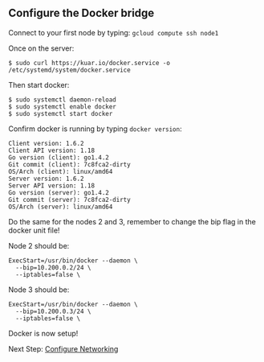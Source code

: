 ## Configure the Docker bridge

Connect to your first node by typing: `gcloud compute ssh node1`

Once on the server:

```
$ sudo curl https://kuar.io/docker.service -o /etc/systemd/system/docker.service
```

Then start docker:

```
$ sudo systemctl daemon-reload
$ sudo systemctl enable docker
$ sudo systemctl start docker
```

Confirm docker is running by typing `docker version`:

```
Client version: 1.6.2
Client API version: 1.18
Go version (client): go1.4.2
Git commit (client): 7c8fca2-dirty
OS/Arch (client): linux/amd64
Server version: 1.6.2
Server API version: 1.18
Go version (server): go1.4.2
Git commit (server): 7c8fca2-dirty
OS/Arch (server): linux/amd64
```

Do the same for the nodes 2 and 3, remember to change the bip flag in the docker unit file!

Node 2 should be:
```
ExecStart=/usr/bin/docker --daemon \
  --bip=10.200.0.2/24 \
  --iptables=false \
```

Node 3 should be:
```
ExecStart=/usr/bin/docker --daemon \
  --bip=10.200.0.3/24 \
  --iptables=false \
```

Docker is now setup!

Next Step: [Configure Networking](networking.md)